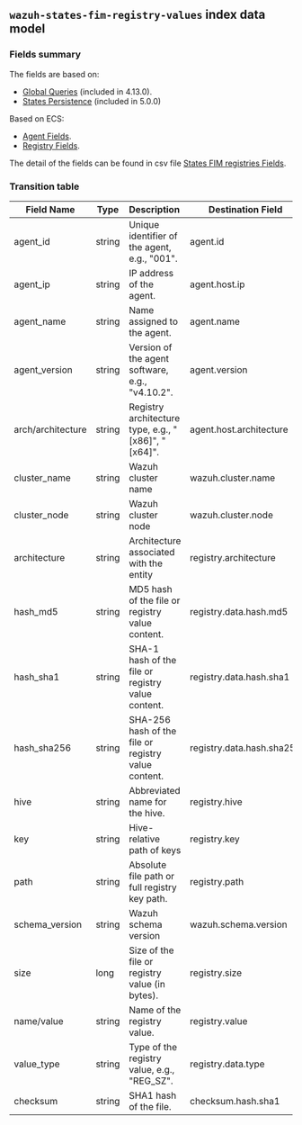 ## `wazuh-states-fim-registry-values` index data model

### Fields summary

The fields are based on:
- [Global Queries](https://github.com/wazuh/wazuh/issues/27898) (included in 4.13.0).
- [States Persistence](https://github.com/wazuh/wazuh/issues/29840#issuecomment-2914305496) (included in 5.0.0)

Based on ECS:

- [Agent Fields](https://www.elastic.co/guide/en/ecs/current/ecs-agent.html).
- [Registry Fields](https://www.elastic.co/docs/reference/ecs/ecs-registry).

The detail of the fields can be found in csv file [States FIM registries Fields](fields.csv).

### Transition table


| Field Name        | Type   | Description                                         | Destination Field         | Custom |
| ----------------- | ------ | :-------------------------------------------------- | ------------------------- | ------ |
| agent_id          | string | Unique identifier of the agent, e.g., "001".        | agent.id                  |        |
| agent_ip          | string | IP address of the agent.                            | agent.host.ip             | TRUE   |
| agent_name        | string | Name assigned to the agent.                         | agent.name                |        |
| agent_version     | string | Version of the agent software, e.g., "v4.10.2".     | agent.version             |        |
| arch/architecture | string | Registry architecture type, e.g., "[x86]", "[x64]". | agent.host.architecture   | TRUE   |
| cluster_name      | string | Wazuh cluster name                                  | wazuh.cluster.name        | TRUE   |
| cluster_node      | string | Wazuh cluster node                                  | wazuh.cluster.node        | TRUE   |
| architecture      | string | Architecture associated with the entity             | registry.architecture     | TRUE   |
| hash_md5          | string | MD5 hash of the file or registry value content.     | registry.data.hash.md5    | TRUE   |
| hash_sha1         | string | SHA-1 hash of the file or registry value content.   | registry.data.hash.sha1   | TRUE   |
| hash_sha256       | string | SHA-256 hash of the file or registry value content. | registry.data.hash.sha256 | TRUE   |
| hive              | string | Abbreviated name for the hive.                      | registry.hive             |        |
| key               | string | Hive-relative path of keys                          | registry.key              |        |
| path              | string | Absolute file path or full registry key path.       | registry.path             |        |
| schema_version    | string | Wazuh schema version                                | wazuh.schema.version      | TRUE   |
| size              | long   | Size of the file or registry value (in bytes).      | registry.size             | TRUE   |
| name/value        | string | Name of the registry value.                         | registry.value            |        |
| value_type        | string | Type of the registry value, e.g., "REG_SZ".         | registry.data.type        |        |
| checksum          | string | SHA1 hash of the file.                              | checksum.hash.sha1        | TRUE   |
